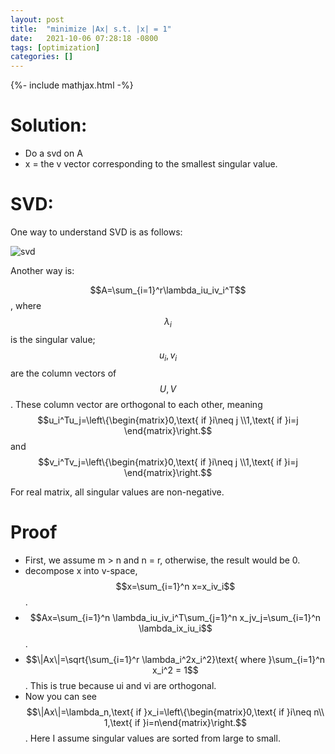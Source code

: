 ```yaml
---
layout: post
title:  "minimize |Ax| s.t. |x| = 1"
date:   2021-10-06 07:28:18 -0800
tags: [optimization]
categories: []
---
```

{%- include mathjax.html -%}

# Solution:
- Do a svd on A
- x = the v vector corresponding to the smallest singular value.

# SVD:
One way to understand SVD is as follows:

![svd](https://upload.wikimedia.org/wikipedia/commons/thumb/c/c8/Singular_value_decomposition_visualisation.svg/800px-Singular_value_decomposition_visualisation.svg.png)

Another way is:

$$A=\sum_{i=1}^r\lambda_iu_iv_i^T$$, where $$\lambda_i$$ is the singular value; $$u_i, v_i$$ are the column vectors of $$U, V$$. These column vector are orthogonal to each other, meaning $$u_i^Tu_j=\left\{\begin{matrix}0,\text{ if }i\neq j \\1,\text{ if }i=j \end{matrix}\right.$$ and $$v_i^Tv_j=\left\{\begin{matrix}0,\text{ if }i\neq j \\1,\text{ if }i=j \end{matrix}\right.$$

For real matrix, all singular values are non-negative.

# Proof
- First, we assume m > n and n = r, otherwise, the result would be 0.
- decompose x into v-space, $$x=\sum_{i=1}^n x=x_iv_i$$.
- $$Ax=\sum_{i=1}^n \lambda_iu_iv_i^T\sum_{j=1}^n x_jv_j=\sum_{i=1}^n \lambda_ix_iu_i$$.
- $$\|Ax\|=\sqrt{\sum_{i=1}^r \lambda_i^2x_i^2}\text{ where }\sum_{i=1}^n x_i^2 = 1$$. This is true because ui and vi are orthogonal.
- Now you can see $$\|Ax\|=\lambda_n,\text{ if }x_i=\left\{\begin{matrix}0,\text{ if }i\neq n\\ 1,\text{ if }i=n\end{matrix}\right.$$. Here I assume singular values are sorted from large to small.


